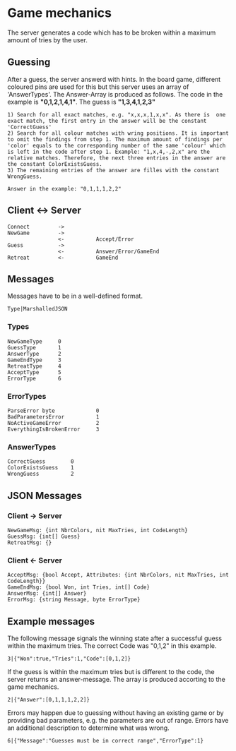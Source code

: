 # Game mechanics
The server generates a code which has to be broken within a maximum amount of tries by the user. 

## Guessing
After a guess, the server answerd with hints. In the board game, different coloured pins are used for this but this server uses an array of 'AnswerTypes'. 
The Answer-Array is produced as follows. The code in the example is **"0,1,2,1,4,1"**. The guess is **"1,3,4,1,2,3"**

    1) Search for all exact matches, e.g. "x,x,x,1,x,x". As there is  one exact match, the first entry in the answer will be the constant 'CorrectGuess' 
    2) Search for all colour matches with wring positions. It is important to omit the findings from step 1. The maximum amount of findings per 'color' equals to the corresponding number of the same 'colour' which is left in the code after step 1. Example: "1,x,4,-,2,x" are the relative matches. Therefore, the next three entries in the answer are the constant ColorExistsGuess.
    3) The remaining entries of the answer are filles with the constant WrongGuess.
    
    Answer in the example: "0,1,1,1,2,2"
## Client          <->          Server
    Connect         ->
    NewGame         ->
                    <-          Accept/Error
    Guess           ->
                    <-          Answer/Error/GameEnd
    Retreat         <-          GameEnd



## Messages
Messages have to be in a well-defined format.

    Type|MarshalledJSON

### Types
	NewGameType     0
	GuessType       1
	AnswerType      2
	GameEndType     3
	RetreatType     4
	AcceptType      5
	ErrorType       6
	
### ErrorTypes
    ParseError byte             0
	BadParametersError          1
	NoActiveGameError           2
	EverythingIsBrokenError     3

### AnswerTypes
    CorrectGuess        0
	ColorExistsGuess    1
	WrongGuess          2
	
## JSON Messages
### Client -> Server
    NewGameMsg: {int NbrColors, nit MaxTries, int CodeLength}
    GuessMsg: {int[] Guess}
    RetreatMsg: {}
### Client <- Server
    AcceptMsg: {bool Accept, Attributes: {int NbrColors, nit MaxTries, int CodeLength}}   
    GameEndMsg: {bool Won, int Tries, int[] Code}
    AnswerMsg: {int[] Answer}
    ErrorMsg: {string Message, byte ErrorType}
    
## Example messages
The following message signals the winning state after a successful guess within the maximum tries. The correct Code was "0,1,2" in this example.

    3|{"Won":true,"Tries":1,"Code":[0,1,2]}
If the guess is within the maximum tries but is different to the code, the server returns an answer-message. The array is produced accorting to the game mechanics.

    2|{"Answer":[0,1,1,1,2,2]}
Errors may happen due to guessing without having an existing game or by providing bad parameters, e.g. the parameters are out of range. Errors have an additional description to determine what was wrong.

    6|{"Message":"Guesses must be in correct range","ErrorType":1}



    